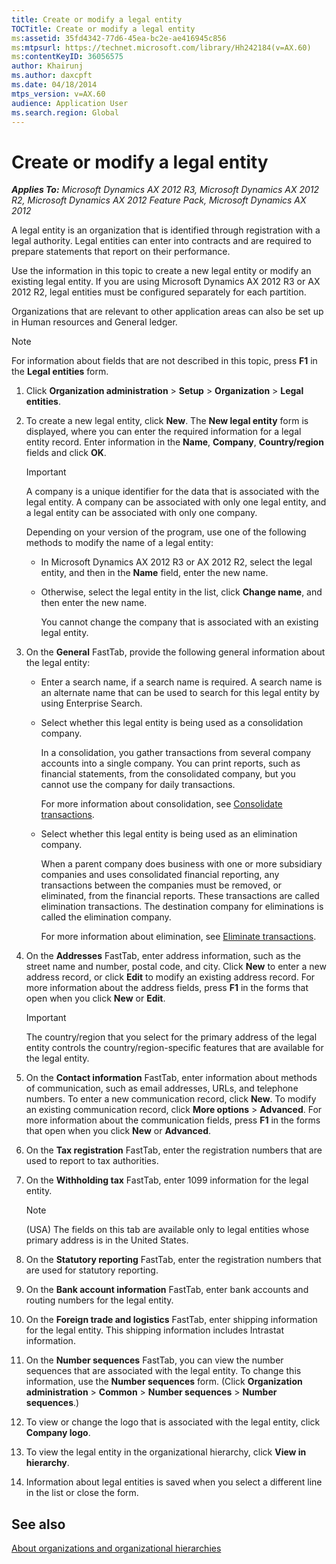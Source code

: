 ```yaml
---
title: Create or modify a legal entity
TOCTitle: Create or modify a legal entity
ms:assetid: 35fd4342-77d6-45ea-bc2e-ae416945c856
ms:mtpsurl: https://technet.microsoft.com/library/Hh242184(v=AX.60)
ms:contentKeyID: 36056575
author: Khairunj
ms.author: daxcpft
ms.date: 04/18/2014
mtps_version: v=AX.60
audience: Application User
ms.search.region: Global
---
```


# Create or modify a legal entity 


_**Applies To:** Microsoft Dynamics AX 2012 R3, Microsoft Dynamics AX 2012 R2, Microsoft Dynamics AX 2012 Feature Pack, Microsoft Dynamics AX 2012_

A legal entity is an organization that is identified through registration with a legal authority. Legal entities can enter into contracts and are required to prepare statements that report on their performance.

Use the information in this topic to create a new legal entity or modify an existing legal entity. If you are using Microsoft Dynamics AX 2012 R3 or AX 2012 R2, legal entities must be configured separately for each partition.

Organizations that are relevant to other application areas can also be set up in Human resources and General ledger.


> [!NOTE]
> <P>For information about fields that are not described in this topic, press <STRONG>F1</STRONG> in the <STRONG>Legal entities</STRONG> form.</P>



1.  Click **Organization administration** \> **Setup** \> **Organization** \> **Legal entities**.

2.  To create a new legal entity, click **New**. The **New legal entity** form is displayed, where you can enter the required information for a legal entity record. Enter information in the **Name**, **Company**, **Country/region** fields and click **OK**.
    

    > [!IMPORTANT]
    > <P>A company is a unique identifier for the data that is associated with the legal entity. A company can be associated with only one legal entity, and a legal entity can be associated with only one company.</P>

    
    Depending on your version of the program, use one of the following methods to modify the name of a legal entity:
    
      - In Microsoft Dynamics AX 2012 R3 or AX 2012 R2, select the legal entity, and then in the **Name** field, enter the new name.
    
      - Otherwise, select the legal entity in the list, click **Change name**, and then enter the new name.
        
        You cannot change the company that is associated with an existing legal entity.

3.  On the **General** FastTab, provide the following general information about the legal entity:
    
      - Enter a search name, if a search name is required. A search name is an alternate name that can be used to search for this legal entity by using Enterprise Search.
    
      - Select whether this legal entity is being used as a consolidation company.
        
        In a consolidation, you gather transactions from several company accounts into a single company. You can print reports, such as financial statements, from the consolidated company, but you cannot use the company for daily transactions.
        
        For more information about consolidation, see [Consolidate transactions](consolidate-transactions.md).
    
      - Select whether this legal entity is being used as an elimination company.
        
        When a parent company does business with one or more subsidiary companies and uses consolidated financial reporting, any transactions between the companies must be removed, or eliminated, from the financial reports. These transactions are called elimination transactions. The destination company for eliminations is called the elimination company.
        
        For more information about elimination, see [Eliminate transactions](eliminate-transactions.md).

4.  On the **Addresses** FastTab, enter address information, such as the street name and number, postal code, and city. Click **New** to enter a new address record, or click **Edit** to modify an existing address record. For more information about the address fields, press **F1** in the forms that open when you click **New** or **Edit**.
    

    > [!IMPORTANT]
    > <P>The country/region that you select for the primary address of the legal entity controls the country/region-specific features that are available for the legal entity.</P>



5.  On the **Contact information** FastTab, enter information about methods of communication, such as email addresses, URLs, and telephone numbers. To enter a new communication record, click **New**. To modify an existing communication record, click **More options** \> **Advanced**. For more information about the communication fields, press **F1** in the forms that open when you click **New** or **Advanced**.

6.  On the **Tax registration** FastTab, enter the registration numbers that are used to report to tax authorities.

7.  On the **Withholding tax** FastTab, enter 1099 information for the legal entity.
    

    > [!NOTE]
    > <P>(USA) The fields on this tab are available only to legal entities whose primary address is in the United States.</P>



8.  On the **Statutory reporting** FastTab, enter the registration numbers that are used for statutory reporting.

9.  On the **Bank account information** FastTab, enter bank accounts and routing numbers for the legal entity.

10. On the **Foreign trade and logistics** FastTab, enter shipping information for the legal entity. This shipping information includes Intrastat information.

11. On the **Number sequences** FastTab, you can view the number sequences that are associated with the legal entity. To change this information, use the **Number sequences** form. (Click **Organization administration** \> **Common** \> **Number sequences** \> **Number sequences**.)

12. To view or change the logo that is associated with the legal entity, click **Company logo**.

13. To view the legal entity in the organizational hierarchy, click **View in hierarchy**.

14. Information about legal entities is saved when you select a different line in the list or close the form.

## See also

[About organizations and organizational hierarchies](about-organizations-and-organizational-hierarchies.md)

  



